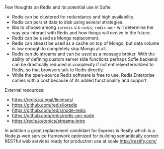 Few thoughts on Redis and its potential use in Sofie:

- Redis can be clustered for redundancy and high availability.
- Redis can persist data to disk using several strategies.
- libs to choose among `ioredis` v.s `redis`, `redis-om` - will determine the way you interact with Redis and how things will evolve in the future.
- Redis can be used as Mongo replacement.
- Redis can atleast be used as a cache on top of Mongo, but data volume is low enough to completely skip Mongo at all.
- Redis can do streams and can be used as a message broker. With the ability of defining custom server side functions perhaps Sofie backend can be drastically reduced in complexity if not entirelyexternalized to Redis, so that browsers talk to Redis directly.
- While the open-source Redis software is free to use, Redis Enterprise comes with a cost because of its added functionality and support.


External resources:
- https://redis.io/legal/licenses/
- https://github.com/redis/ioredis
- https://github.com/redis/node-redis
- https://github.com/redis/redis-om-node
- https://redis.io/topics/streams-intro

In addition a great replacement candidaet for Express is Resify which is a Node.js web service framework optimized for building semantically correct RESTful web services ready for production use at scale http://restify.com/
